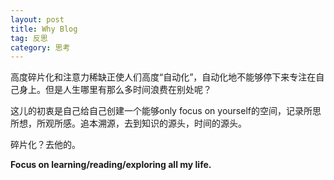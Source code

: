 ```yaml
---
layout: post
title: Why Blog
tag: 反思
category: 思考
---
```

高度碎片化和注意力稀缺正使人们高度“自动化”，自动化地不能够停下来专注在自己身上。但是人生哪里有那么多时间浪费在别处呢？

这儿的初衷是自己给自己创建一个能够only focus on yourself的空间，记录所思所想，所观所感。追本溯源，去到知识的源头，时间的源头。

碎片化？去他的。


**Focus on learning/reading/exploring all my life.**


